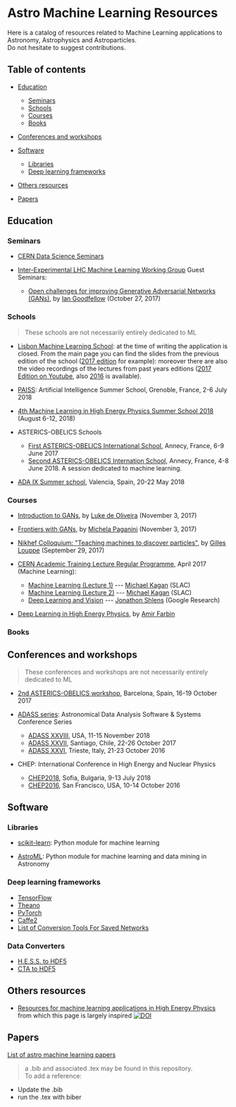 # Astro Machine Learning Resources

Here is a catalog of resources related to Machine Learning applications to Astronomy, Astrophysics and Astroparticles.   
Do not hesitate to suggest contributions.


## Table of contents

  - [Education](#education)

    - [Seminars](#seminars)
    - [Schools](#schools)
    - [Courses](#courses)
    - [Books](#books)


  - [Conferences and workshops](#conferences-and-workshops)

  - [Software](#software)

    - [Libraries](#libraries)
    - [Deep learning frameworks](#deep-learning-frameworks)


  - [Others resources](#others-resources)

  - [Papers](#papers)


## Education

### Seminars

- [CERN Data Science Seminars](https://indico.cern.ch/category/9320/)

- [Inter-Experimental LHC Machine Learning Working Group](https://iml.web.cern.ch/) Guest Seminars:

  - [Open challenges for improving Generative Adversarial Networks (GANs)](https://indico.cern.ch/event/673989/), by [Ian Goodfellow](http://www.iangoodfellow.com/) (October 27, 2017)

### Schools

> These schools are not necessarily entirely dedicated to ML

- [Lisbon Machine Learning School](http://lxmls.it.pt/2018/): at the time of writing the application is closed. From the main page you can find the slides from the previous edition of the school ([2017 edition](http://lxmls.it.pt/2017/?page_id=65) for example): moreover there are also the video recordings of the lectures from past years editions ([2017 Edition on Youtube](https://www.youtube.com/watch?v=oUgkl8Z8wt8&list=PLToLj8M4ao-fuRfnzEJCCnvuW2_FeJ73N), also [2016](https://www.youtube.com/watch?v=jFyg-Ps5B0s&list=PLToLj8M4ao-fymxXBIOU6sF1NGFLb5EiX) is available).

- [PAISS](https://project.inria.fr/paiss/): Artificial Intelligence Summer School, Grenoble, France, 2-6 July 2018

- [4th Machine Learning in High Energy Physics Summer School 2018](https://indico.cern.ch/event/687473/) (August 6-12, 2018)

- ASTERICS-OBELICS Schools
  - [First ASTERICS-OBELICS International School](https://indico.in2p3.fr/event/14227/), Annecy, France, 6-9 June 2017
  - [Second ASTERICS-OBELICS Internation School](https://indico.in2p3.fr/event/16864/), Annecy, France, 4-8 June 2018. A session dedicated to machine learning.


- [ADA IX Summer school](http://ada9.cosmostat.org/), Valencia, Spain, 20-22 May 2018



### Courses

- [Introduction to GANs](https://indico.cern.ch/event/655447/contributions/2742176/), by [Luke de Oliveira](https://ldo.io/) (November 3, 2017)

- [Frontiers with GANs](https://indico.cern.ch/event/655447/contributions/2742180/), by [Michela Paganini](http://mickypaganini.github.io) (November 3, 2017)

- [Nikhef Colloquium: "Teaching machines to discover particles"](https://indico.nikhef.nl/event/878/), by [Gilles Louppe](https://glouppe.github.io/) (September 29, 2017)

- [CERN Academic Training Lecture Regular Programme](https://indico.cern.ch/category/72/), April 2017 (Machine Learning):

  - [Machine Learning (Lecture 1)](https://indico.cern.ch/event/619370/) --- [Michael Kagan](https://www.linkedin.com/in/michael-kagan-06292616/) (SLAC)
  - [Machine Learning (Lecture 2)](https://indico.cern.ch/event/619371/) --- [Michael Kagan](https://www.linkedin.com/in/michael-kagan-06292616/) (SLAC)
  - [Deep Learning and Vision](https://indico.cern.ch/event/619372/) --- [Jonathon Shlens](https://research.google.com/pubs/JonathonShlens.html) (Google Research)

- [Deep Learning in High Energy Physics](https://youtu.be/cSxQPFb0yOw), by [Amir Farbin](http://www.uta.edu/physics/pages/faculty/profiles/farbin/index.html)

### Books

## Conferences and workshops

> These conferences and workshops are not necessarily entirely dedicated to ML

- [2nd ASTERICS-OBELICS workshop](https://indico.astron.nl/conferenceDisplay.py?ovw=True&confId=87), Barcelona, Spain, 16-19 October 2017    

- [ADASS series](http://www.adass.org/): Astronomical Data Analysis Software & Systems Conference Series

  - [ADASS XXVIII](), USA, 11-15 November 2018
  - [ADASS XXVII](http://www.adass.cl/), Santiago, Chile, 22-26 October 2017
  - [ADASS XXVI](http://www.adass2016.inaf.it/index.php), Trieste, Italy, 21-23 October 2016


- CHEP: International Conference in High Energy and Nuclear Physics

  - [CHEP2018](http://chep2018.org/), Sofia, Bulgaria, 9-13 July 2018
  - [CHEP2016](http://chep2016.org/), San Francisco, USA, 10-14 October 2016


## Software

### Libraries
- [scikit-learn](http://scikit-learn.org/): Python module for machine learning

- [AstroML](http://www.astroml.org/): Python module for machine learning and data mining in Astronomy

### Deep learning frameworks

- [TensorFlow](https://www.tensorflow.org/)
- [Theano](http://deeplearning.net/software/theano/)
- [PyTorch](http://pytorch.org/)
- [Caffe2](https://caffe2.ai/)
- [List of Conversion Tools For Saved Networks](https://github.com/ysh329/deep-learning-model-convertor)

### Data Converters

- [H.E.S.S. to HDF5](https://gitlab.com/ishilon/mcdst-to-h5)
- [CTA to HDF5](https://github.com/cta-observatory/dl_data_dumper/)


## Others resources

- [Resources for machine learning applications in High Energy Physics](https://github.com/iml-wg/HEP-ML-Resources.git) from which this page is largely inspired [![DOI](https://zenodo.org/badge/DOI/10.5281/zenodo.1147001.svg)](https://doi.org/10.5281/zenodo.1147001)

## Papers

[List of astro machine learning papers](astro_ml_bib.pdf)

> a .bib and associated .tex may be found in this repository.   
To add a reference:
- Update the .bib
- run the .tex with biber
